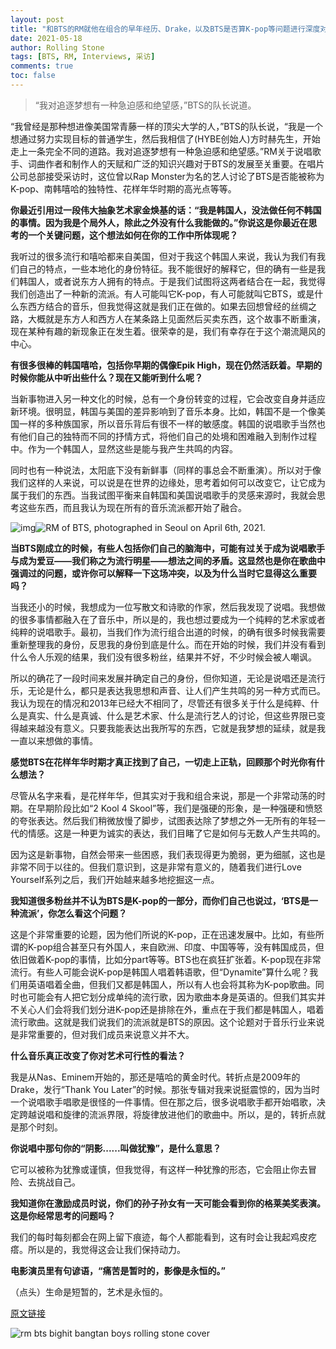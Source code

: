 ```yaml
---
layout: post
title: "和BTS的RM就他在组合的早年经历、Drake，以及BTS是否算K-pop等问题进行深度对话"
date: 2021-05-18
author: Rolling Stone
tags: [BTS, RM, Interviews, 采访]
comments: true
toc: false
---
```


> “我对追逐梦想有一种急迫感和绝望感，”BTS的队长说道。

“我曾经是那种想进像美国常青藤一样的顶尖大学的人，”BTS的队长说，“我是一个想通过努力实现目标的普通学生，然后我相信了(HYBE创始人)方时赫先生，开始走上一条完全不同的道路。我对追逐梦想有一种急迫感和绝望感。”RM关于说唱歌手、词曲作者和制作人的天赋和广泛的知识兴趣对于BTS的发展至关重要。在唱片公司总部接受采访时，这位曾以Rap Monster为名的艺人讨论了BTS是否能被称为K-pop、南韩嘻哈的独特性、花样年华时期的高光点等等。

**你最近引用过一段伟大抽象艺术家金焕基的话：“我是韩国人，没法做任何不韩国的事情。因为我是个局外人，除此之外没有什么我能做的。”你说这是你最近在思考的一个关键问题，这个想法如何在你的工作中所体现呢？**

我听过的很多流行和嘻哈都来自美国，但对于我这个韩国人来说，我认为我们有我们自己的特点，一些本地化的身份特征。我不能很好的解释它，但的确有一些是我们韩国人，或者说东方人拥有的特点。于是我们试图将这两者结合在一起，我觉得我们创造出了一种新的流派。有人可能叫它K-pop，有人可能就叫它BTS，或是什么东西方结合的音乐，但我觉得这就是我们正在做的。如果去回想曾经的丝绸之路，大概就是东方人和西方人在某条路上见面然后买卖东西，这个故事不断重演，现在某种有趣的新现象正在发生着。很荣幸的是，我们有幸存在于这个潮流飓风的中心。

**有很多很棒的韩国嘻哈，包括你早期的偶像Epik High，现在仍然活跃着。早期的时候你能从中听出些什么？现在又能听到什么呢？**

当新事物进入另一种文化的时候，总有一个身份转变的过程，它会改变自身并适应新环境。很明显，韩国与美国的差异影响到了音乐本身。比如，韩国不是一个像美国一样的多种族国家，所以音乐背后有很不一样的敏感度。韩国的说唱歌手当然也有他们自己的独特而不同的抒情方式，将他们自己的处境和困难融入到制作过程中。作为一个韩国人，显然这些是能与我产生共鸣的内容。

同时也有一种说法，太阳底下没有新鲜事（同样的事总会不断重演）。所以对于像我们这样的人来说，可以说是在世界的边缘处，思考着如何可以改变它，让它成为属于我们的东西。当我试图平衡来自韩国和美国说唱歌手的灵感来源时，我就会思考这些东西，而且我认为现在所有的音乐流派都开始了融合。

![img](/!%5BRM%20of%20BTS,%20photographed%20in%20Seoul%20on%20April%206th,%202021.%5D(https:/www.rollingstone.com/wp-content/uploads/2021/05/RSDigital-Cover-BTS-RM_1800.jpg))![RM of BTS, photographed in Seoul on April 6th, 2021.](https://tva1.sinaimg.cn/large/008i3skNgy1gqmy20fmanj30u010ekjl.jpg)

**当BTS刚成立的时候，有些人包括你们自己的脑海中，可能有过关于成为说唱歌手与成为爱豆——我们称之为流行明星——想法之间的矛盾。这显然也是你在歌曲中强调过的问题，或许你可以解释一下这场冲突，以及为什么当时它显得这么重要吗？**

当我还小的时候，我想成为一位写散文和诗歌的作家，然后我发现了说唱。我想做的很多事情都融入在了音乐中，所以是的，我也想过要成为一个纯粹的艺术家或者纯粹的说唱歌手。最初，当我们作为流行组合出道的时候，的确有很多时候我需要重新整理我的身份，反思我的身份到底是什么。而在开始的时候，我们并没有看到什么令人乐观的结果，我们没有很多粉丝，结果并不好，不少时候会被人嘲讽。

所以的确花了一段时间来发展并确定自己的身份，但你知道，无论是说唱还是流行乐，无论是什么，都只是表达我思想和声音、让人们产生共鸣的另一种方式而已。我认为现在的情况和2013年已经大不相同了，尽管还有很多关于什么是纯粹、什么是真实、什么是真诚、什么是艺术家、什么是流行艺人的讨论，但这些界限已变得越来越没有意义。只要我能表达出我所写的东西，它就是我梦想的延续，就是我一直以来想做的事情。

**感觉BTS在花样年华时期才真正找到了自己，一切走上正轨，回顾那个时光你有什么想法？**

尽管从名字来看，是花样年华，但其实对于我和组合来说，那是一个非常动荡的时期。在早期阶段比如“2 Kool 4 Skool”等，我们是强硬的形象，是一种强硬和愤怒的夸张表达。然后我们稍微放慢了脚步，试图表达除了梦想之外一无所有的年轻一代的情感。这是一种更为诚实的表达，我们目睹了它是如何与无数人产生共鸣的。

因为这是新事物，自然会带来一些困惑，我们表现得更为脆弱，更为细腻，这也是非常不同于以往的。但我们意识到，这是非常有意义的，随着我们进行Love Yourself系列之后，我们开始越来越多地挖掘这一点。

**我知道很多粉丝并不认为BTS是K-pop的一部分，而你们自己也说过，‘BTS是一种流派’，你怎么看这个问题？**

这是个非常重要的论题，因为他们所说的K-pop，正在迅速发展中。比如，有些所谓的K-pop组合甚至只有外国人，来自欧洲、印度、中国等等，没有韩国成员，但依旧做着K-pop的事情，比如分part等等。BTS也在疯狂扩张着。K-pop现在非常流行。有些人可能会说K-pop是韩国人唱着韩语歌，但“Dynamite”算什么呢？我们用英语唱着全曲，但我们又都是韩国人，所以有人也会将其称为K-pop歌曲。同时也可能会有人把它划分成单纯的流行歌，因为歌曲本身是英语的。但我们其实并不关心人们会将我们划分进K-pop还是排除在外，重点在于我们都是韩国人，唱着流行歌曲。这就是我们说我们的流派就是BTS的原因。这个论题对于音乐行业来说是非常重要的，但对我们成员来说意义并不大。

**什么音乐真正改变了你对艺术可行性的看法？**

我是从Nas、Eminem开始的，那还是嘻哈的黄金时代。转折点是2009年的Drake，发行“Thank You Later”的时候。那张专辑对我来说挺震惊的，因为当时一个说唱歌手唱歌是很怪的一件事情。但在那之后，很多说唱歌手都开始唱歌，决定跨越说唱和旋律的流派界限，将旋律放进他们的歌曲中。所以，是的，转折点就是那个时刻。

**你说唱中那句你的“阴影......叫做犹豫”，是什么意思？**

它可以被称为犹豫或谨慎，但我觉得，有这样一种犹豫的形态，它会阻止你去冒险、去挑战自己。

**我知道你在激励成员时说，你们的孙子孙女有一天可能会看到你的格莱美奖表演。这是你经常思考的问题吗？**

我们的每时每刻都会在网上留下痕迹，每个人都能看到，这有时会让我起鸡皮疙瘩。所以是的，我觉得这会让我们保持动力。

**电影演员里有句谚语，“痛苦是暂时的，影像是永恒的。”**

（点头）生命是短暂的，艺术是永恒的。

[原文链接](https://www.rollingstone.com/music/music-features/bts-band-rm-cover-story-drake-k-pop-1167258/amp/?__twitter_impression=true)

![rm bts bighit bangtan boys rolling stone cover](https://tva1.sinaimg.cn/large/008i3skNgy1gqmzu0skz9j31900u0x1c.jpg)